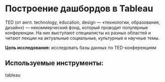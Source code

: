 # Построение дашбордов в Tableau

TED (от англ. technology, education, design — «технологии, образование, дизайн») — некоммерческий фонд, который проводит популярные конференции. На них выступают специалисты из разных областей и читают лекции на актуальные социальные, культурные и научные темы. 


**Цель исследования:** исследовать базы данных по TED-конференциям

## Используемые инструменты:

tableau